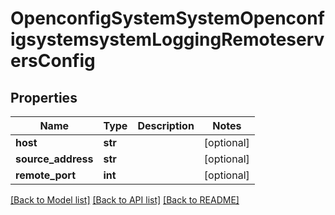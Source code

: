 # OpenconfigSystemSystemOpenconfigsystemsystemLoggingRemoteserversConfig

## Properties
Name | Type | Description | Notes
------------ | ------------- | ------------- | -------------
**host** | **str** |  | [optional] 
**source_address** | **str** |  | [optional] 
**remote_port** | **int** |  | [optional] 

[[Back to Model list]](../README.md#documentation-for-models) [[Back to API list]](../README.md#documentation-for-api-endpoints) [[Back to README]](../README.md)


